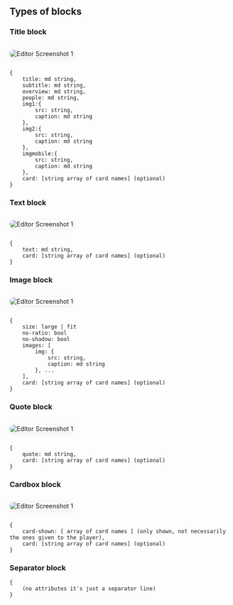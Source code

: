 ## Types of blocks

### Title block
<img src="assets/UI design/editor screenshot 1.avif" alt="Editor Screenshot 1" style="max-width:100%; border-radius:8px; box-shadow:0 2px 12px rgba(0,0,0,0.08); margin:1em 0;" />

```
{
    title: md string,
    subtitle: md string,
    overview: md string,
    people: md string,
    img1:{
        src: string,
        caption: md string
    },
    img2:{
        src: string,
        caption: md string
    },
    imgmobile:{
        src: string,
        caption: md string
    },
    card: [string array of card names] (optional)
}
```
### Text block
<img src="assets/UI design/editor screenshot 2.avif" alt="Editor Screenshot 1" style="max-width:100%; border-radius:8px; box-shadow:0 2px 12px rgba(0,0,0,0.08); margin:1em 0;" />

```
{
    text: md string,
    card: [string array of card names] (optional)
}
```

### Image block
<img src="assets/UI design/editor screenshot 3.avif" alt="Editor Screenshot 1" style="max-width:100%; border-radius:8px; box-shadow:0 2px 12px rgba(0,0,0,0.08); margin:1em 0;" />

```
{
    size: large | fit
    no-ratio: bool
    no-shadow: bool
    images: [
        img: {
            src: string,
            caption: md string
        }, ...
    ],
    card: [string array of card names] (optional)
}
```

### Quote block
<img src="assets/UI design/editor screenshot 4.avif" alt="Editor Screenshot 1" style="max-width:100%; border-radius:8px; box-shadow:0 2px 12px rgba(0,0,0,0.08); margin:1em 0;" />

```
{
    quote: md string,
    card: [string array of card names] (optional)
}
```

### Cardbox block
<img src="assets/UI design/editor screenshot 5.avif" alt="Editor Screenshot 1" style="max-width:100%; border-radius:8px; box-shadow:0 2px 12px rgba(0,0,0,0.08); margin:1em 0;" />

```
{
    card-shown: [ array of card names ] (only shown, not necessarily the ones given to the player), 
    card: [string array of card names] (optional)
}
```

### Separator block
```
{
    (no attributes it's just a separator line)
}
```